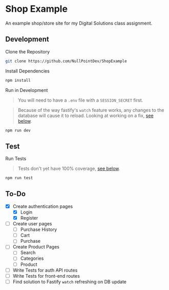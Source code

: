 # Shop Example

An example shop/store site for my Digital Solutions class assignment.

## Development

Clone the Repository

```sh
git clone https://github.com/NullPointDev/ShopExample
```

Install Dependencies

```sh
npm install
```

Run in Development

> You will need to have a `.env` file with a `SESSION_SECRET` first.

> Because of the way fastify's `watch` feature works, any changes to the database will cause it to reload.
> Looking at working on a fix, [see below](#to-do).

```sh
npm run dev
```

## Test

Run Tests

> Tests don't yet have 100% coverage, [see below](#to-do).

```sh
npm run test
```

## To-Do

- [x] Create authentication pages
  - [x] Login
  - [x] Register
- [ ] Create user pages
  - [ ] Purchase History
  - [ ] Cart
  - [ ] Purchase
- [ ] Create Product Pages
  - [ ] Search
  - [ ] Categories
  - [ ] Product
- [ ] Write Tests for auth API routes
- [ ] Write Tests for front-end routes
- [ ] Find solution to Fastify `watch` refreshing on DB update
